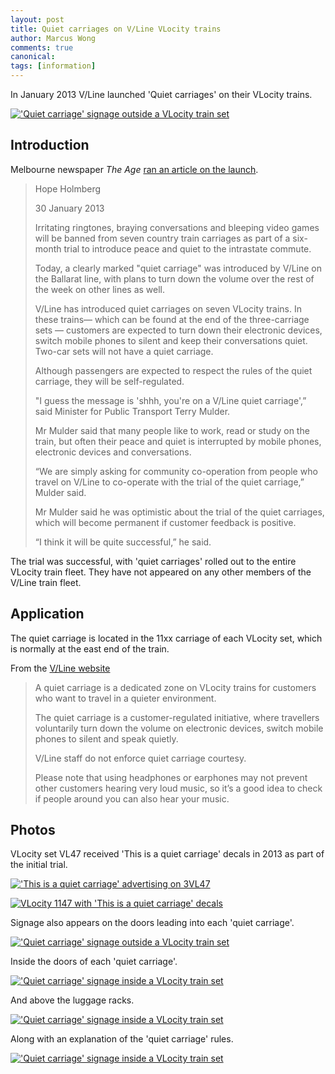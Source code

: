 ```yaml
---
layout: post
title: Quiet carriages on V/Line VLocity trains
author: Marcus Wong
comments: true
canonical: 
tags: [information]
---
```


In January 2013 V/Line launched 'Quiet carriages' on their VLocity trains.

<a href="https://railgallery.wongm.com/vline-bits/F126_6291.jpg.html"><img src="https://railgallery.wongm.com/cache/vline-bits/F126_6291_595.jpg?cached=1528335638" alt="'Quiet carriage' signage outside a VLocity train set" /></a>

## Introduction

Melbourne newspaper *The Age* [ran an article on the launch](https://www.theage.com.au/national/victoria/keep-it-down-quiet-commute-begins-on-country-routes-20130130-2djwk.html).

> Hope Holmberg
>
> 30 January 2013
>
> Irritating ringtones, braying conversations and bleeping video games will be banned from seven country train carriages as part of a six-month trial to introduce peace and quiet to the intrastate commute.
>
> Today, a clearly marked "quiet carriage" was introduced by V/Line on the Ballarat line, with plans to turn down the volume over the rest of the week on other lines as well.
>
> V/Line has introduced quiet carriages on seven VLocity trains. In these trains— which can be found at the end of the three-carriage sets — customers are expected to turn down their electronic devices, switch mobile phones to silent and keep their conversations quiet. Two-car sets will not have a quiet carriage.
>
> Although passengers are expected to respect the rules of the quiet carriage, they will be self-regulated.
>
> "I guess the message is 'shhh, you're on a V/Line quiet carriage',” said Minister for Public Transport Terry Mulder.
>
> Mr Mulder said that many people like to work, read or study on the train, but often their peace and quiet is interrupted by mobile phones, electronic devices and conversations.
>
> “We are simply asking for community co-operation from people who travel on V/Line to co-operate with the trial of the quiet carriage,” Mulder said.
>
> Mr Mulder said he was optimistic about the trial of the quiet carriages, which will become permanent if customer feedback is positive.
>
> “I think it will be quite successful,” he said.

The trial was successful, with 'quiet carriages' rolled out to the entire VLocity train fleet. They have not appeared on any other members of the V/Line train fleet.

## Application

The quiet carriage is located in the 11xx carriage of each VLocity set, which is normally at the east end of the train.

From the [V/Line website](https://www.vline.com.au/Fares-general-info/On-board#Quiet%20Carriages)

> A quiet carriage is a dedicated zone on VLocity trains for customers who want to travel in a quieter environment.
>
> The quiet carriage is a customer-regulated initiative, where travellers voluntarily turn down the volume on electronic devices, switch mobile phones to silent and speak quietly.
>
> V/Line staff do not enforce quiet carriage courtesy.
>
> Please note that using headphones or earphones may not prevent other customers hearing very loud music, so it’s a good idea to check if people around you can also hear your music.

## Photos

VLocity set VL47 received 'This is a quiet carriage' decals in 2013 as part of the initial trial.

<a href="https://railgallery.wongm.com/vline-bits/E121_8181.jpg.html"><img src="https://railgallery.wongm.com/cache/vline-bits/E121_8181_595.jpg?cached=1404762054" alt="'This is a quiet carriage' advertising on 3VL47" /></a>

<a href="https://railgallery.wongm.com/vline-bits/F100_8914.jpg.html"><img src="https://railgallery.wongm.com/cache/vline-bits/F100_8914_595.jpg?cached=1404979187" alt="VLocity 1147 with 'This is a quiet carriage' decals" /></a>

Signage also appears on the doors leading into each 'quiet carriage'.

<a href="https://railgallery.wongm.com/vline-bits/F126_6291.jpg.html"><img src="https://railgallery.wongm.com/cache/vline-bits/F126_6291_595.jpg?cached=1528335638" alt="'Quiet carriage' signage outside a VLocity train set" /></a>

Inside the doors of each 'quiet carriage'.

<a href="https://railgallery.wongm.com/vline-bits/F126_6292.jpg.html"><img src="https://railgallery.wongm.com/cache/vline-bits/F126_6292_595.jpg?cached=1528335614" alt="'Quiet carriage' signage inside a VLocity train set" /></a>

And above the luggage racks.

<a href="https://railgallery.wongm.com/vline-bits/F126_6293.jpg.html"><img src="https://railgallery.wongm.com/cache/vline-bits/F126_6293_595.jpg?cached=1528335638" alt="'Quiet carriage' signage inside a VLocity train set" /></a>

Along with an explanation of the 'quiet carriage' rules.

<a href="https://railgallery.wongm.com/vline-bits/F126_6294.jpg.html"><img src="https://railgallery.wongm.com/cache/vline-bits/F126_6294_595.jpg?cached=1528335628" alt="'Quiet carriage' signage inside a VLocity train set" /></a>
